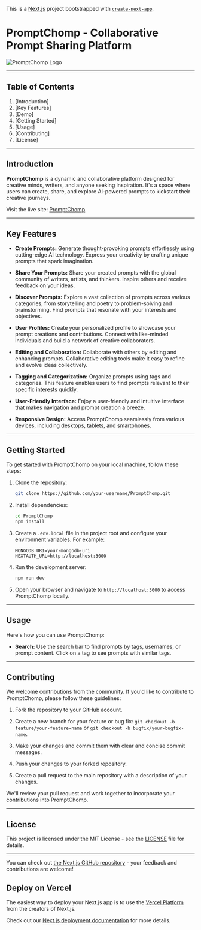 This is a [Next.js](https://nextjs.org/) project bootstrapped with [`create-next-app`](https://github.com/vercel/next.js/tree/canary/packages/create-next-app).

# PromptChomp - Collaborative Prompt Sharing Platform

![PromptChomp Logo]([https://github.com/ARYANHGD01/PromptChomp/blob/main/public/assets/images/logo.png](https://github.com/ARYANHGD01/PromptChomp/blob/main/public/assets/images/logo.png?raw=true))

---

## Table of Contents

1. [Introduction]
2. [Key Features]
3. [Demo]
4. [Getting Started]
5. [Usage]
6. [Contributing]
7. [License]

---

## Introduction

**PromptChomp** is a dynamic and collaborative platform designed for creative minds, writers, and anyone seeking inspiration. It's a space where users can create, share, and explore AI-powered prompts to kickstart their creative journeys.

Visit the live site: [PromptChomp](https://prompt-chomp-blb7tkpxo-aryanhgd01.vercel.app/)

---

## Key Features

- **Create Prompts:** Generate thought-provoking prompts effortlessly using cutting-edge AI technology. Express your creativity by crafting unique prompts that spark imagination.

- **Share Your Prompts:** Share your created prompts with the global community of writers, artists, and thinkers. Inspire others and receive feedback on your ideas.

- **Discover Prompts:** Explore a vast collection of prompts across various categories, from storytelling and poetry to problem-solving and brainstorming. Find prompts that resonate with your interests and objectives.

- **User Profiles:** Create your personalized profile to showcase your prompt creations and contributions. Connect with like-minded individuals and build a network of creative collaborators.

- **Editing and Collaboration:** Collaborate with others by editing and enhancing prompts. Collaborative editing tools make it easy to refine and evolve ideas collectively.

- **Tagging and Categorization:** Organize prompts using tags and categories. This feature enables users to find prompts relevant to their specific interests quickly.

- **User-Friendly Interface:** Enjoy a user-friendly and intuitive interface that makes navigation and prompt creation a breeze.

- **Responsive Design:** Access PromptChomp seamlessly from various devices, including desktops, tablets, and smartphones.

---

## Getting Started

To get started with PromptChomp on your local machine, follow these steps:

1. Clone the repository:
   ```bash
   git clone https://github.com/your-username/PromptChomp.git
   ```

2. Install dependencies:
   ```bash
   cd PromptChomp
   npm install
   ```

3. Create a `.env.local` file in the project root and configure your environment variables. For example:
   ```env
   MONGODB_URI=your-mongodb-uri
   NEXTAUTH_URL=http://localhost:3000
   ```

4. Run the development server:
   ```bash
   npm run dev
   ```

5. Open your browser and navigate to `http://localhost:3000` to access PromptChomp locally.

---

## Usage

Here's how you can use PromptChomp:

- **Search:** Use the search bar to find prompts by tags, usernames, or prompt content. Click on a tag to see prompts with similar tags.

---

## Contributing

We welcome contributions from the community. If you'd like to contribute to PromptChomp, please follow these guidelines:

1. Fork the repository to your GitHub account.

2. Create a new branch for your feature or bug fix: `git checkout -b feature/your-feature-name` or `git checkout -b bugfix/your-bugfix-name`.

3. Make your changes and commit them with clear and concise commit messages.

4. Push your changes to your forked repository.

5. Create a pull request to the main repository with a description of your changes.

We'll review your pull request and work together to incorporate your contributions into PromptChomp.

---

## License

This project is licensed under the MIT License - see the [LICENSE](LICENSE) file for details.

---


You can check out [the Next.js GitHub repository](https://github.com/vercel/next.js/) - your feedback and contributions are welcome!

## Deploy on Vercel

The easiest way to deploy your Next.js app is to use the [Vercel Platform](https://vercel.com/new?utm_medium=default-template&filter=next.js&utm_source=create-next-app&utm_campaign=create-next-app-readme) from the creators of Next.js.

Check out our [Next.js deployment documentation](https://nextjs.org/docs/deployment) for more details.
